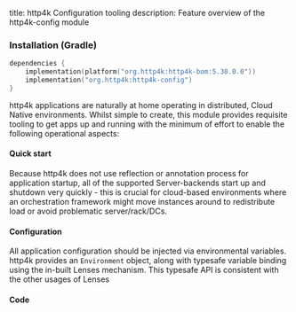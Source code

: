 title: http4k Configuration tooling
description: Feature overview of the http4k-config module

### Installation (Gradle)

```kotlin
dependencies {
    implementation(platform("org.http4k:http4k-bom:5.30.0.0"))
    implementation("org.http4k:http4k-config")
}
```

http4k applications are naturally at home operating in distributed, Cloud Native environments. Whilst simple to create, this module
provides requisite tooling to get apps up and running with the minimum of effort to enable the following operational aspects:

#### Quick start

Because http4k does not use reflection or annotation process for application startup, all of the supported Server-backends
start up and shutdown very quickly - this is crucial for cloud-based environments where an orchestration framework might move
instances around to redistribute load or avoid problematic server/rack/DCs.

#### Configuration

All application configuration should be injected via environmental variables. http4k provides an `Environment` object, along with
typesafe variable binding using the in-built Lenses mechanism. This typesafe API is consistent with the other usages of Lenses

#### Code [<img class="octocat"/>](https://github.com/http4k/http4k/blob/master/src/docs/guide/reference/config/example.kt)

<script src="https://gist-it.appspot.com/https://github.com/http4k/http4k/blob/master/src/docs/guide/reference/config/example.kt"></script>

